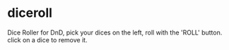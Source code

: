 # diceroll

Dice Roller for DnD, pick your dices on the left, roll with the 'ROLL' button. click on a dice to remove it.
